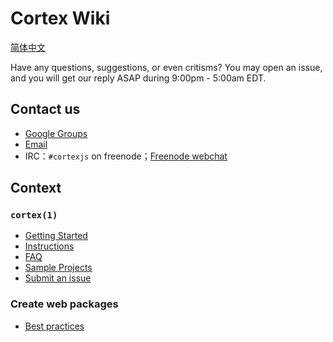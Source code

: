 # Cortex Wiki

[简体中文](./README.zh-CN.md)

Have any questions, suggestions, or even critisms? You may open an issue, and  you will get our reply ASAP during 9:00pm - 5:00am EDT.

## Contact us

- [Google Groups](https://groups.google.com/group/cortexjs)
- [Email](cortexjs@googlegroups.com)
- IRC：`#cortexjs` on freenode；[Freenode webchat](http://webchat.freenode.net/?channels=cortexjs)

## Context

### `cortex(1)`

- [Getting Started](./zh-CN/cortex/getting-started.md)
- [Instructions](./zh-CN/cortex/instructions/)
- [FAQ](./zh-CN/cortex/faq.md)
- [Sample Projects](./zh-CN/cortex/example-projects.md)
- [Submit an issue](https://github.com/cortexjs/cortex/issues/new)

### Create web packages

- [Best practices](./zh-CN/create-web-packages/best-practices.md)